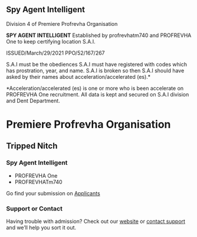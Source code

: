 ## Spy Agent Intelligent

Division 4 of Premiere Profrevha Organisation

**SPY AGENT INTELLIGENT**
Established by profrevhatm740 and PROFREVHA One to keep certifying location S.A.I.

ISSUED/March/29/2021
PPO/52/167/267

S.A.I must be the obediences
S.A.I must have registered with codes which has prostration, year, and name.
S.A.I is broken so then S.A.I should have asked by their names about acceleration/accelerated (es).*

*Acceleration/accelerated (es) is one or more who is been accelerate on PROFREVHA One recruitment. All data is kept and secured on S.A.I division and Dent Department.


# Premiere Profrevha Organisation
## Tripped Nitch
### Spy Agent Intelligent

- PROFREVHA One
- PROFREVHATm740

Go find your submission on [Applicants](https://profrevhane.simdif.com)

### Support or Contact

Having trouble with admission? Check out our [website](https://trippednitch.simdif.com) or [contact support](https://profrevhatm740.chatango.com) and we’ll help you sort it out.
